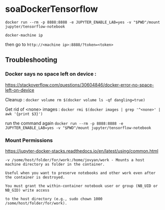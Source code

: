 # soaDockerTensorflow

`docker run --rm -p 8888:8888 -e JUPYTER_ENABLE_LAB=yes -v "$PWD"/mount jupyter/tensorflow-notebook`

`docker-machine ip` 

then go to `http://<machine ip>:8888/?token=<token>`

## Troubleshooting

### Docker says no space left on device :

https://stackoverflow.com/questions/30604846/docker-error-no-space-left-on-device

Cleanup : `docker volume rm $(docker volume ls -qf dangling=true)`

Get rid of \<none\> images : `docker rmi $(docker images | grep '^<none>' | awk '{print $3}')`

run the command again `docker run --rm -p 8888:8888 -e JUPYTER_ENABLE_LAB=yes -v "$PWD"/mount jupyter/tensorflow-notebook`

### Mount Permissions

https://jupyter-docker-stacks.readthedocs.io/en/latest/using/common.html


```
-v /some/host/folder/for/work:/home/jovyan/work - Mounts a host machine directory as folder in the container.

Useful when you want to preserve notebooks and other work even after the container is destroyed.

You must grant the within-container notebook user or group (NB_UID or NB_GID) write access 

to the host directory (e.g., sudo chown 1000 /some/host/folder/for/work).
```
